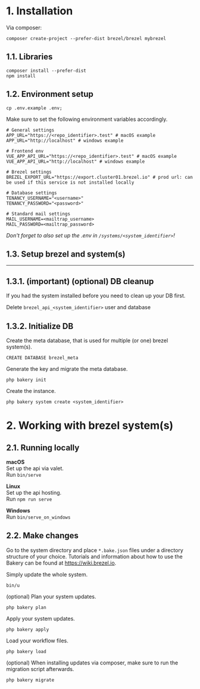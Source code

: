 # 1. Installation

Via composer:
````shell
composer create-project --prefer-dist brezel/brezel mybrezel
````

## 1.1. Libraries

````shell
composer install --prefer-dist
npm install
````

## 1.2. Environment setup

```shell
cp .env.example .env;
```

Make sure to set the following environment variables accordingly.

```dotenv
# General settings
APP_URL="https://<repo_identifier>.test" # macOS example
APP_URL="http://localhost" # windows example

# Frontend env
VUE_APP_API_URL="https://<repo_identifier>.test" # macOS example
VUE_APP_API_URL="http://localhost" # windows example

# Brezel settings
BREZEL_EXPORT_URL="https://export.cluster01.brezel.io" # prod url: can be used if this service is not installed locally

# Database settings
TENANCY_USERNAME="<username>"
TENANCY_PASSWORD="<password>"

# Standard mail settings
MAIL_USERNAME=<mailtrap_username>
MAIL_PASSWORD=<mailtrap_password>
```

*Don't forget to also set up the .env in ``/systems/<system_identifier>``!*

## 1.3. Setup brezel and system(s)

----

## 1.3.1. (important) (optional) DB cleanup

If you had the system installed before you need to clean up your DB first.

Delete ``brezel_api_<system_identifier>`` user and database

## 1.3.2. Initialize DB

Create the meta database, that is used for multiple (or one) brezel system(s).

```mysql
CREATE DATABASE brezel_meta
```

Generate the key and migrate the meta database.

```shell
php bakery init
```

Create the instance.

```shell
php bakery system create <system_identifier>
```

# 2. Working with brezel system(s)

## 2.1. Running locally

**macOS**  
Set up the api via valet.  
Run ``bin/serve``

**Linux**  
Set up the api hosting.  
Run ``npm run serve``

**Windows**  
Run ``bin/serve_on_windows``

## 2.2. Make changes

Go to the system directory and place `*.bake.json` files under a directory structure of your choice. Tutorials and
information about how to use the Bakery can be found at https://wiki.brezel.io.

Simply update the whole system.

```shell
bin/u
```

(optional) Plan your system updates.

```shell
php bakery plan
```

Apply your system updates.

```shell
php bakery apply
```

Load your workflow files.

```shell
php bakery load
```

(optional) When installing updates via composer, make sure to run the migration script afterwards.

```shell
php bakery migrate
```
